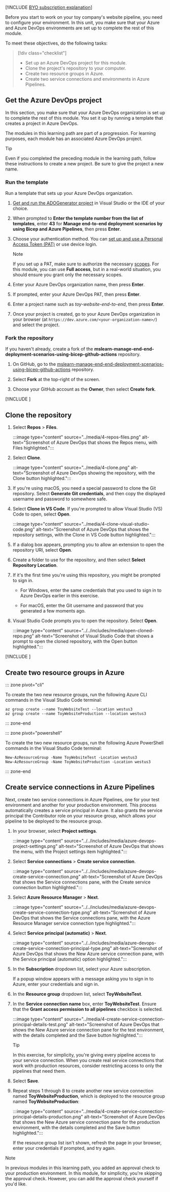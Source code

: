 [!INCLUDE [BYO subscription explanation](../../../includes/azure-exercise-subscription-prerequisite.md)]

Before you start to work on your toy company's website pipeline, you need to configure your environment. In this unit, you make sure that your Azure and Azure DevOps environments are set up to complete the rest of this module.

To meet these objectives, do the following tasks:

> [!div class="checklist"]
>
> - Set up an Azure DevOps project for this module.
> - Clone the project's repository to your computer.
> - Create two resource groups in Azure.
> - Create two service connections and environments in Azure Pipelines.

## Get the Azure DevOps project

In this section, you make sure that your Azure DevOps organization is set up to complete the rest of this module. You set it up by running a template that creates a project in Azure DevOps.

The modules in this learning path are part of a progression. For learning purposes, each module has an associated Azure DevOps project.

> [!TIP]
> Even if you completed the preceding module in the learning path, follow these instructions to create a new project. Be sure to give the project a new name.

### Run the template

Run a template that sets up your Azure DevOps organization.

1. [Get and run the ADOGenerator project](https://github.com/microsoft/AzDevOpsDemoGenerator/blob/main/docs/RunApplication.md) in Visual Studio or the IDE of your choice.

1. When prompted to **Enter the template number from the list of templates**, enter **43** for **Manage end-to-end deployment scenarios by using Bicep and Azure Pipelines**, then press **Enter**.

1. Choose your authentication method. You can [set up and use a Personal Access Token (PAT)](/azure/devops/organizations/accounts/use-personal-access-tokens-to-authenticate#create-a-pat) or use device login.

   > [!NOTE]
   > If you set up a PAT, make sure to authorize the necessary [scopes](/azure/devops/integrate/get-started/authentication/oauth#scopes). For this module, you can use **Full access**, but in a real-world situation, you should ensure you grant only the necessary scopes.

1. Enter your Azure DevOps organization name, then press **Enter**.

1. If prompted, enter your Azure DevOps PAT, then press **Enter**.

1. Enter a project name such as *toy-website-end-to-end*, then press **Enter**.

1. Once your project is created, go to your Azure DevOps organization in your browser (at `https://dev.azure.com/<your-organization-name>/`) and select the project.

### Fork the repository

If you haven't already, create a fork of the **mslearn-manage-end-end-deployment-scenarios-using-bicep-github-actions** repository.

1. On GitHub, go to the [mslearn-manage-end-end-deployment-scenarios-using-bicep-github-actions](https://github.com/MicrosoftDocs/mslearn-manage-end-end-deployment-scenarios-using-bicep-github-actions) repository.

1. Select **Fork** at the top-right of the screen.

1. Choose your GitHub account as the **Owner**, then select **Create fork**.

[!INCLUDE [](../../includes/cleanup-steps.md)]

## Clone the repository

1. Select **Repos** > **Files**.

   :::image type="content" source="../media/4-repos-files.png" alt-text="Screenshot of Azure DevOps that shows the Repos menu, with Files highlighted.":::

1. Select **Clone**.

   :::image type="content" source="../media/4-clone.png" alt-text="Screenshot of Azure DevOps showing the repository, with the Clone button highlighted.":::

1. If you're using macOS, you need a special password to clone the Git repository. Select **Generate Git credentials**, and then copy the displayed username and password to somewhere safe.

1. Select **Clone in VS Code**. If you're prompted to allow Visual Studio (VS) Code to open, select **Open**.

    :::image type="content" source="../media/4-clone-visual-studio-code.png" alt-text="Screenshot of Azure DevOps that shows the repository settings, with the Clone in VS Code button highlighted.":::

1. If a dialog box appears, prompting you to allow an extension to open the repository URI, select **Open**.

1. Create a folder to use for the repository, and then select **Select Repository Location**.

1. If it's the first time you're using this repository, you might be prompted to sign in.

   - For Windows, enter the same credentials that you used to sign in to Azure DevOps earlier in this exercise.

   - For macOS, enter the Git username and password that you generated a few moments ago.

1. Visual Studio Code prompts you to open the repository. Select **Open**.

   :::image type="content" source="../../includes/media/open-cloned-repo.png" alt-text="Screenshot of Visual Studio Code that shows a prompt to open the cloned repository, with the Open button highlighted.":::

[!INCLUDE [](../../includes/azure-template-pipeline-sign-in.md)]

## Create two resource groups in Azure

::: zone pivot="cli"

To create the two new resource groups, run the following Azure CLI commands in the Visual Studio Code terminal:

```azurecli
az group create --name ToyWebsiteTest --location westus3
az group create --name ToyWebsiteProduction --location westus3
```

::: zone-end

::: zone pivot="powershell"

To create the two new resource groups, run the following Azure PowerShell commands in the Visual Studio Code terminal:

```azurepowershell
New-AzResourceGroup -Name ToyWebsiteTest -Location westus3
New-AzResourceGroup -Name ToyWebsiteProduction -Location westus3
```

::: zone-end

## Create service connections in Azure Pipelines

Next, create two service connections in Azure Pipelines, one for your test environment and another for your production environment. This process automatically creates a service principal in Azure. It also grants the service principal the Contributor role on your resource group, which allows your pipeline to be deployed to the resource group.

1. In your browser, select **Project settings**.

   :::image type="content" source="../../includes/media/azure-devops-project-settings.png" alt-text="Screenshot of Azure DevOps that shows the menu, with the Project settings item highlighted.":::

1. Select **Service connections** > **Create service connection**.

   :::image type="content" source="../../includes/media/azure-devops-create-service-connection.png" alt-text="Screenshot of Azure DevOps that shows the Service connections pane, with the Create service connection button highlighted.":::

1. Select **Azure Resource Manager** > **Next**.

   :::image type="content" source="../../includes/media/azure-devops-create-service-connection-type.png" alt-text="Screenshot of Azure DevOps that shows the Service connections pane, with the Azure Resource Manager service connection type highlighted.":::

1. Select **Service principal (automatic)** > **Next**.

   :::image type="content" source="../../includes/media/azure-devops-create-service-connection-principal-type.png" alt-text="Screenshot of Azure DevOps that shows the New Azure service connection pane, with the Service principal (automatic) option highlighted.":::

1. In the **Subscription** dropdown list, select your Azure subscription.

   If a popup window appears with a message asking you to sign in to Azure, enter your credentials and sign in.

1. In the **Resource group** dropdown list, select **ToyWebsiteTest**.

1. In the **Service connection name** box, enter **ToyWebsiteTest**. Ensure that the **Grant access permission to all pipelines** checkbox is selected.

   :::image type="content" source="../media/4-create-service-connection-principal-details-test.png" alt-text="Screenshot of Azure DevOps that shows the New Azure service connection pane for the test environment, with the details completed and the Save button highlighted.":::

   > [!TIP]
   > In this exercise, for simplicity, you're giving every pipeline access to your service connection. When you create real service connections that work with production resources, consider restricting access to only the pipelines that need them.

1. Select **Save**.

1. Repeat steps 1 through 8 to create another new service connection named **ToyWebsiteProduction**, which is deployed to the resource group named **ToyWebsiteProduction**:

   :::image type="content" source="../media/4-create-service-connection-principal-details-production.png" alt-text="Screenshot of Azure DevOps that shows the New Azure service connection pane for the production environment, with the details completed and the Save button highlighted.":::

   If the resource group list isn't shown, refresh the page in your browser, enter your credentials if prompted, and try again.

> [!NOTE]
> In previous modules in this learning path, you added an approval check to your production environment. In this module, for simplicity, you're skipping the approval check. However, you can add the approval check yourself if you'd like.
